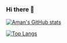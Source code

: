 ### Hi there 👋


[![Aman's GitHub stats](https://github-readme-stats.vercel.app/api?username=amantham20)](https://github.com/amantham20/github-readme-stats)

[![Top Langs](https://github-readme-stats.vercel.app/api/top-langs/?username=amantham20&layout=compact)](https://github.com/amantham20/github-readme-stats)

